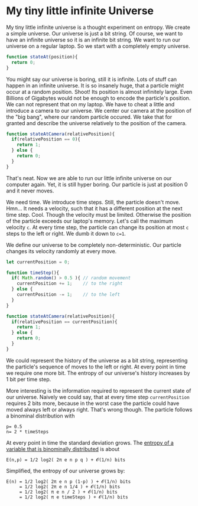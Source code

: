 # My tiny little infinite Universe

My tiny little infinite universe is a thought experiment on entropy. We create a simple universe. Our universe is just a bit string. Of course, we want to have an infinite universe so it is an infinite bit string. We want to run our universe on a regular laptop. So we start with a completely empty universe.

```javascript
function stateAt(position){
  return 0;
}
```

You might say our universe is boring, still it is infinite. Lots of stuff can happen in an infinite universe. It is so insanely huge, that a particle might occur at a random position. Shoot! Its position is almost infinitely large. Even Billions of Gigabytes would not be enough to encode the particle's position. We can not represent that on my laptop. 
We have to cheat a little and introduce a camera to our universe. 
We center our camera at the position of the "big bang", where our random particle occured.
We take that for granted and describe the universe relatively to the position of the camera.

```javascript
function stateAtCamera(relativePosition){
  if(relativePosition == 0){
    return 1;
  } else {
    return 0;
  }
}
```

That's neat. Now we are able to run our little infinite universe on our computer again. Yet, it is still hyper boring. Our particle is just at position 0 and it never moves. 

We need time. We introduce time steps. Still, the particle doesn't move. Hmn... It needs a velocity, such that it has a different position at the next time step. Cool. Though the velocity must be limited. Otherwise the position of the particle exceeds our laptop's memory. Let's call the maximum velocity `c`.  At every time step, the particle can change its position at most `c` steps to the left or right. We dumb it down to `c=1`.

We define our universe to be completely non-deterministic. Our particle changes its velocity randomly at every move.

```javascript
let currentPosition = 0;

function timeStep(){
  if( Math.random() > 0.5 ){ // random movement 
    currentPosition += 1;    // to the right 
  } else {
    currentPosition -= 1;    // to the left
  }
}

function stateAtCamera(relativePosition){
  if(relativePosition == currentPosition){
    return 1;
  } else {
    return 0;
  }
}
```

We could represent the history of the universe as a bit string, representing the particle's sequence of moves to the left or right. At every point in time we require one more bit. The entropy of our universe's history increases by 1 bit per time step.

More interesting is the information required to represent the current state of our universe. Naively we could say, that at every time step `currentPosition` requires 2 bits more, because in the worst case the particle could have moved always left or always right. That's wrong though. The particle follows a binominal distribution with 
```
p= 0.5 
n= 2 * timeSteps
```
At every point in time the standard deviation grows. The [entropy of a variable that is binominally distributed](https://math.stackexchange.com/questions/244455/entropy-of-a-binomial-distribution) is about

```
E(n,p) = 1/2 log2( 2π e n p q ) + 𝓞(1/n) bits
```
Simplified, the entropy of our universe grows by:
```
E(n) = 1/2 log2( 2π e n p (1-p) ) + 𝓞(1/n) bits
     = 1/2 log2( 2π e n 1/4 ) + 𝓞(1/n) bits
     = 1/2 log2( π e n / 2 ) + 𝓞(1/n) bits
     = 1/2 log2( π e timeSteps ) + 𝓞(1/n) bits
```




